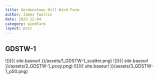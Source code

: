 ```yaml
---
title: Gordonstown Hill Wind Farm
author: James Twallin
date: 2023-12-04
category: windfarm
layout: post
---
```

GDSTW-1
-------------
![]({{ site.baseurl }}/assets/1_GDSTW-1_scatter.png)
![]({{ site.baseurl }}/assets/2_GDSTW-1_pcey.png)
![]({{ site.baseurl }}/assets/3_GDSTW-1_p50.png)

